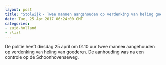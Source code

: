 ```yaml
---
layout: post
title: "Stolwijk - Twee mannen aangehouden op verdenking van heling goederen"
date: Tue, 25 Apr 2017 06:24:00 GMT
categories: 
- zuid-holland 
- vlist 
---
```


De politie heeft dinsdag 25 april om 01.10 uur twee mannen aangehouden op verdenking van heling van goederen. De aanhouding was na een controle op de Schoonhovenseweg.
